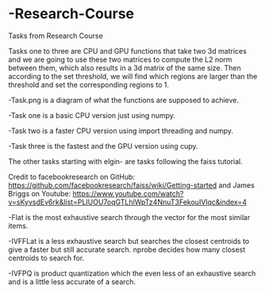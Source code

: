 # -Research-Course
Tasks from Research Course

Tasks one to three are CPU and GPU functions that take two 3d matrices and we are going to use these two matrices to compute the L2 norm between them, which also results in a 3d matrix of the same size. Then according to the set threshold, we will find which regions are larger than the threshold and set the corresponding regions to 1.

-Task.png is a diagram of what the functions are supposed to achieve.

-Task one is a basic CPU version just using numpy.

-Task two is a faster CPU version using import threading and numpy.

-Task three is the fastest and the GPU version using cupy.

The other tasks starting with elgin- are tasks following the faiss tutorial.

Credit to facebookresearch on GitHub: 
https://github.com/facebookresearch/faiss/wiki/Getting-started
and James Briggs on Youtube:
https://www.youtube.com/watch?v=sKyvsdEv6rk&list=PLIUOU7oqGTLhlWpTz4NnuT3FekouIVlqc&index=4

-Flat is the most exhaustive search through the vector for the most similar items.

-IVFFLat is a less exhaustive search but searches the closest centroids to give a faster but still accurate search. nprobe decides     how many closest centroids to search for.

-IVFPQ is product quantization which the even less of an exhaustive search and is a little less accurate of a search. 
